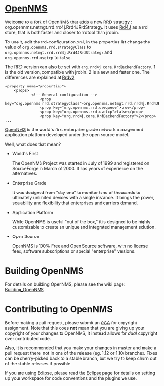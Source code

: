 [OpenNMS][]
===========

Welcome to a fork of OpenNMS that adds a new RRD strategy : org.opennms.netmgt.rrd.rrd4j.Rrd4JRrdStrategy. It uses [Rrd4J][] as a rrd store, that is both faster and closer to rrdtool than jrobin.

To use it, edit the rrd-configuration.xml, in the properties list change the value of `org.opennms.rrd.strategyClass` to `org.opennms.netmgt.rrd.rrd4j.Rrd4JRrdStrategy` and 
`org.opennms.rrd.usetcp` to `false`.

The RRD version can also be set with `org.rrd4j.core.RrdBackendFactory`. 1 is the old version, compatible with jrobin. 2 is a new and faster one. The differences are explained at [Rrdv2][]

```...
<property name="properties">
    <props>
		    <!-- General configuration -->
				<prop key="org.opennms.rrd.strategyClass">org.opennms.netmgt.rrd.rrd4j.Rrd4JRrdStrategy</prop>
				<prop key="org.opennms.rrd.usequeue">true</prop>
				<prop key="org.opennms.rrd.usetcp">false</prop>
				<prop key="org.rrd4j.core.RrdBackendFactory">2</prop>
...
```
[OpenNMS][] is the world's first enterprise grade network management application platform developed under the open source model.

Well, what does that mean?

*	World's First

	The OpenNMS Project was started in July of 1999 and registered on SourceForge in March of 2000. It has years of experience on the alternatives.

*	Enterprise Grade

	It was designed from "day one" to monitor tens of thousands to ultimately unlimited devices with a single instance. It brings the power, scalability and flexibility that enterprises and carriers demand.

*	Application Platform

	While OpenNMS is useful "out of the box," it is designed to be highly customizable to create an unique and integrated management solution.

* Open Source

	OpenNMS is 100% Free and Open Source software, with no license fees, software subscriptions or special "enterprise" versions.

Building OpenNMS
================

For details on building OpenNMS, please see the wiki page: [Building_OpenNMS][]

Contributing to OpenNMS
=======================

Before making a pull request, please submit an [OCA][] for copyright assignment.  Note that this does **not** mean that you are giving up your copyright of your changes to OpenNMS, it instead allows for _dual_ copyright over contributed code.

Also, it is recommended that you make your changes in master and make a pull request there, not in one of the release (eg. 1.12 or 1.10) branches.  Fixes can be cherry-picked back to a stable branch, but we try to keep churn out of the stable releases if possible.

If you are using Eclipse, please read the [Eclipse][] page for details on setting up your workspace for code conventions and the plugins we use.

[OpenNMS]:          http://www.opennms.org/
[OCA]:              http://www.opennms.org/wiki/OCA
[Eclipse]:          http://www.opennms.org/wiki/Eclipse
[Building_OpenNMS]: http://www.opennms.org/wiki/Building_OpenNMS
[Rrd4J]:						https://code.google.com/p/rrd4j/
[Rrdv2]:						https://code.google.com/p/rrd4j/wiki/FilePerformance